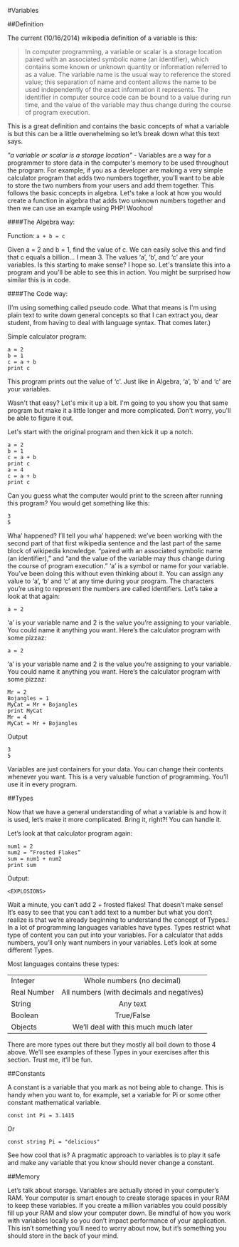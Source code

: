 #Variables

##Definition

The current (10/16/2014) wikipedia definition of a variable is this:

>In computer programming, a variable or scalar is a storage location paired with an associated symbolic name (an identifier), which contains some known or unknown quantity or information referred to as a value. The variable name is the usual way to reference the stored value; this separation of name and content allows the name to be used independently of the exact information it represents. The identifier in computer source code can be bound to a value during run time, and the value of the variable may thus change during the course of program execution.

This is a great definition and contains the basic concepts of what a variable is but this can be a little overwhelming so let’s break down what this text says.

*"a variable or scalar is a storage location"* - Variables are a way for a programmer to store data in the computer's memory to be used throughout the program. For example, if you as a developer are making a very simple calculator program that adds two numbers together, you’ll want to be able to store the two numbers from your users and add them together. This follows the basic concepts in algebra. Let's take a look at how you would create a function in algebra that adds two unknown numbers together and then we can use an example using PHP! Woohoo!

####The Algebra way:

Function: `a + b = c`

Given a = 2 and b = 1, find the value of c. We can easily solve this and find that c equals a billion… I mean 3. The values ‘a’, ‘b’, and ‘c’ are your variables. Is this starting to make sense? I hope so. Let's translate this into a program and you'll be able to see this in action. You might be surprised how similar this is in code.

####The Code way:

(I’m using something called pseudo code. What that means is I'm using plain text to write down general concepts so that I can extract you, dear student, from having to deal with language syntax. That comes later.)

Simple calculator program:

    a = 2
    b = 1
    c = a + b
    print c

This program prints out the value of ‘c’. Just like in Algebra, ‘a’, ‘b’ and ‘c’ are your variables. 

Wasn't that easy? Let's mix it up a bit. I'm going to you show you that same program but make it a little longer and more complicated. Don't worry, you'll be able to figure it out.

Let's start with the original program and then kick it up a notch. 

    a = 2
    b = 1
    c = a + b
    print c
    a = 4
    c = a + b
    print c

Can you guess what the computer would print to the screen after running this program? You would get something like this: 

    3
    5

Wha’ happened? I’ll tell you wha’ happened: we’ve been working with the second part of that first wikipedia sentence and the last part of the same block of wikipedia knowledge. “paired with an associated symbolic name (an identifier),” and “and the value of the variable may thus change during the course of program execution.”  ‘a’ is a symbol or name for your variable. You’ve been doing this without even thinking about it. You can assign any value to ‘a’, ‘b’ and ‘c’ at any time during your program. The characters you’re using to represent the numbers are called identifiers. Let’s take a look at that again:

    a = 2

‘a’ is your variable name and 2 is the value you’re assigning to your variable. You could name it anything you want. Here’s the calculator program with some pizzaz:

    a = 2

‘a’ is your variable name and 2 is the value you’re assigning to your variable. You could name it anything you want. Here’s the calculator program with some pizzaz:

    Mr = 2
    Bojangles = 1
    MyCat = Mr + Bojangles
    print MyCat
    Mr = 4
    MyCat = Mr + Bojangles

Output

    3
    5


Variables are just containers for your data. You can change their contents whenever you want. This is a very valuable function of programming. You’ll use it in every program.

##Types

Now that we have a general understanding of what a variable is and how it is used, let’s make it more complicated. Bring it, right?! You can handle it.

Let’s look at that calculator program again:

    num1 = 2
    num2 = “Frosted Flakes”
    sum = num1 + num2
    print sum

Output:

    <EXPLOSIONS>

Wait a minute, you can’t add 2 + frosted flakes! That doesn’t make sense!
It’s easy to see that you can’t add text to a number but what you don’t realize is that we’re already beginning to understand the concept of Types.! In a lot of programming languages variables have types. Types restrict what type of content you can put into your variables. For a calculator that adds numbers, you’ll only want numbers in your variables. Let’s look at some different Types.

Most languages contains these types:

|               |                                               |
| ------------- |:---------------------------------------------:|
| Integer       | Whole numbers (no decimal)                    |
| Real Number   | All numbers (with decimals and negatives)     |
| String        | Any text                                      |
| Boolean       | True/False                                    |
| Objects       | We’ll deal with this much much later          |

There are more types out there but they mostly all boil down to those 4 above. We’ll see examples of these Types in your exercises after this section. Trust me, it’ll be fun.

##Constants

A constant is a variable that you mark as not being able to change. This is handy when you want to, for example, set a variable for Pi or some other constant mathematical variable.

    const int Pi = 3.1415

Or

    const string Pi = "delicious"

See how cool that is? A pragmatic approach to variables is to play it safe and make any variable that you know should never change a constant.

##Memory

Let’s talk about storage. Variables are actually stored in your computer’s RAM. Your computer is smart enough to create storage spaces in your RAM to keep these variables. If you create a million variables you could possibly fill up your RAM and slow your computer down. Be mindful of how you work with variables locally so you don’t impact performance of your application. This isn’t something you’ll need to worry about now, but it’s something you should store in the back of your mind.
